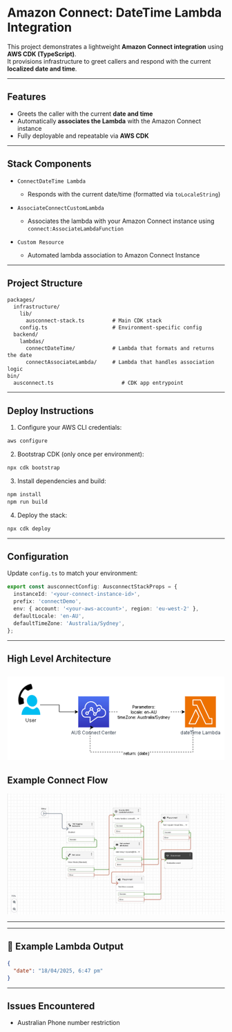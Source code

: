 # Amazon Connect: DateTime Lambda Integration

This project demonstrates a lightweight **Amazon Connect integration** using **AWS CDK (TypeScript)**.  
It provisions infrastructure to greet callers and respond with the current **localized date and time**.

---

## Features

- Greets the caller with the current **date and time** 
- Automatically **associates the Lambda** with the Amazon Connect instance
- Fully deployable and repeatable via **AWS CDK**

---

## Stack Components

- `ConnectDateTime Lambda`  
  - Responds with the current date/time (formatted via `toLocaleString`)

- `AssociateConnectCustomLambda`  
  - Associates the lambda with your Amazon Connect instance using `connect:AssociateLambdaFunction`

- `Custom Resource`  
  - Automated lambda association to Amazon Connect Instance

---

## Project Structure

```
packages/
  infrastructure/
    lib/
      ausconnect-stack.ts         # Main CDK stack
    config.ts                     # Environment-specific config
  backend/
    lambdas/
      connectDateTime/            # Lambda that formats and returns the date
      connectAssociateLambda/     # Lambda that handles association logic
bin/
  ausconnect.ts                      # CDK app entrypoint
```

---

## Deploy Instructions

1. Configure your AWS CLI credentials:

```bash
aws configure
```

2. Bootstrap CDK (only once per environment):

```bash
npx cdk bootstrap
```

3. Install dependencies and build:

```bash
npm install
npm run build
```

4. Deploy the stack:

```bash
npx cdk deploy
```

---

## Configuration

Update `config.ts` to match your environment:

```ts
export const ausconnectConfig: AusconnectStackProps = {
  instanceId: '<your-connect-instance-id>',
  prefix: 'connectDemo',
  env: { account: '<your-aws-account>', region: 'eu-west-2' },
  defaultLocale: 'en-AU',
  defaultTimeZone: 'Australia/Sydney',
};
```
---

## High Level Architecture

![image info](./images/AUSConnect.drawio.png)
---

## Example Connect  Flow

![image info](./images/flowJson.JPG)

---

---

## 🧪 Example Lambda Output

```json
{
  "date": "18/04/2025, 6:47 pm"
}
```

---

## Issues Encountered
- Australian Phone number restriction
